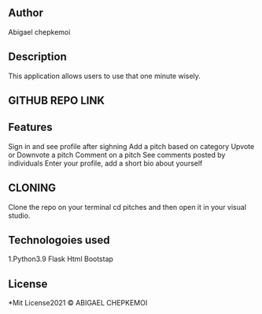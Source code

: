 ## Author
Abigael chepkemoi
## Description
This application allows users to use that one minute wisely.
## GITHUB REPO LINK

## Features
Sign in and see profile after sighning
Add a pitch based on category
Upvote or Downvote a pitch
Comment on a pitch
See comments posted by individuals
Enter your profile, add a short bio about yourself
## CLONING
Clone  the repo on your terminal cd pitches and then open it in your visual studio.
## Technologoies used
1.Python3.9
Flask
Html
Bootstap
## License
*Mit License2021 © ABIGAEL CHEPKEMOI